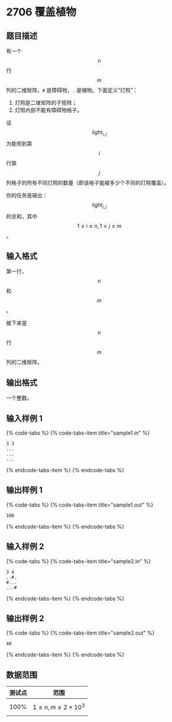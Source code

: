 # 2706 覆盖植物

## 题目描述

有一个 $$n$$ 行 $$m$$ 列的二维矩阵，`#` 是障碍物，`.` 是植物。下面定义“灯照”：

1. 灯照是二维矩阵的子矩阵；
2. 灯照内部不能有障碍物格子。

设 $$light_{i,j}$$ 为能照到第 $$i$$ 行第 $$j$$ 列格子的所有不同灯照的数量（即该格子能被多少个不同的灯照覆盖）。

你的任务是输出：$$light_{i,j}$$ 的总和，其中 $$1 \leq i \leq n,\,1 \leq j \leq m$$。

## 输入格式

第一行，$$n$$ 和 $$m$$。

 接下来是 $$n$$ 行 $$m$$ 列的二维矩阵。

## 输出格式

一个整数。

## 输入样例 1

{% code-tabs %}
{% code-tabs-item title="sample1.in" %}
```text
3 3
...
...
...
```
{% endcode-tabs-item %}
{% endcode-tabs %}

## 输出样例 1

{% code-tabs %}
{% code-tabs-item title="sample1.out" %}
```text
100
```
{% endcode-tabs-item %}
{% endcode-tabs %}

## 输入样例 2

{% code-tabs %}
{% code-tabs-item title="sample2.in" %}
```text
3 4
..#.
#...
...#
```
{% endcode-tabs-item %}
{% endcode-tabs %}

## 输出样例 2

{% code-tabs %}
{% code-tabs-item title="sample2.out" %}
```text
40
```
{% endcode-tabs-item %}
{% endcode-tabs %}

## 数据范围

| 测试点 | 范围 |
| :---: | :---: |
| 100% | $$1 \leq n, m \leq 2 \times 10^3$$ |

